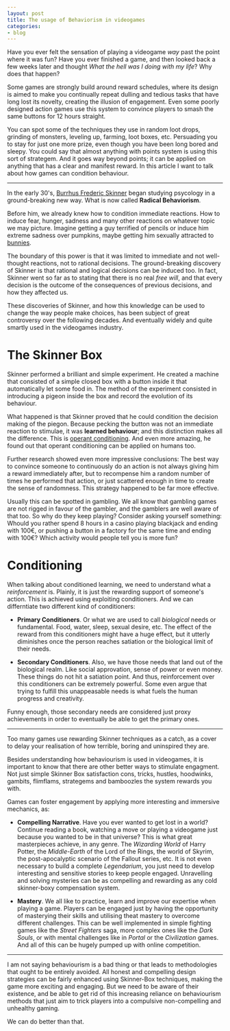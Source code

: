 ```yaml
---
layout: post
title: The usage of Behaviorism in videogames
categories:
- blog
---
```


Have you ever felt the sensation of playing a videogame *way* past the point where it was fun? Have you ever finished a game, and then looked back a few weeks later and thought *What the hell was I doing with my life*? Why does that happen? 

Some games are strongly build around reward schedules, where its design is aimed to make you continually repeat dulling and tedious tasks that have long lost its novelty, creating the illusion of engagement. Even some poorly designed action games use this system to convince players to smash the same buttons for 12 hours straight.

You can spot some of the techniques they use in random loot drops, grinding of monsters, leveling up, farming, loot boxes, etc. Persuading you to stay for just one more prize, even though you have been long bored and sleepy. You could say that almost anything with points system is using this sort of strategem. And it goes way beyond points; it can be applied on anything that has a clear and manifest reward. In this article I want to talk about how games can condition behaviour.

---

In the early 30's, [Burrhus Frederic Skinner](https://en.wikipedia.org/wiki/B._F._Skinner) began studying psycology in a ground-breaking new way. What is now called **Radical Behaviorism**.

Before him, we already knew how to condition immediate reactions. How to induce fear, hunger, sadness and many other reactions on whatever topic we may picture. Imagine getting a guy terrified of pencils or induce him extreme sadness over pumpkins, maybe getting him sexually attracted to [bunnies](https://en.wikipedia.org/wiki/Playboy_Bunny).

The boundary of this power is that it was limited to immediate and not well-thought reactions, not to rational decisions. The ground-breaking discovery of Skinner is that rational and logical decisions can be induced too. In fact, Skinner went so far as to stating that there is no real *free will*, and that every decision is the outcome of the consequences of previous decisions, and how they affected us.

These discoveries of Skinner, and how this knowledge can be used to change the way people make choices, has been subject of great controversy over the following decades. And eventually widely and quite smartly used in the videogames industry.

# The Skinner Box

Skinner performed a brilliant and simple experiment. He created a machine that consisted of a simple closed box with a button inside it that automatically let some food in. The method of the experiment consisted in introducing a pigeon inside the box and record the evolution of its behaviour.

What happened is that Skinner proved that he could condition the decision making of the piegon. Because pecking the button was not an immediate reaction to stimulae, it was **learned behaviour**; and this distinction makes all the difference. This is [operant conditioning](https://en.wikipedia.org/wiki/Operant_conditioning). And even more amazing, he found out that operant conditioning can be applied on humans too.

Further research showed even more impressive conclusions: The best way to convince someone to continuously do an action is not always giving him a reward immediately after, but to recompense him a random number of times he performed that action, or just scattered enough in time to create the sense of randomness. This strategy happened to be far more effective.

Usually this can be spotted in gambling. We all know that gambling games are not rigged in favour of the gambler, and the gamblers are well aware of that too. So why do they keep playing? Consider asking yourself something: Whould you rather spend 8 hours in a casino playing blackjack and ending with 100€, or pushing a button in a factory for the same time and ending with 100€? Which activity would people tell you is more fun?

# Conditioning

When talking about conditioned learning, we need to understand what a *reinforcement* is. Plainly, it is just the rewarding support of someone's action. This is achieved using exploiting conditioners. And we can differntiate two different kind of conditioners:

- **Primary Conditioners**.  Or what we are used to call *biological* needs or fundamental. Food, water, sleep, sexual desire, etc. The effect of the reward from this conditioners might have a huge effect, but it utterly diminishes once the person reaches satiation or the biological limit of their needs.

- **Secondary Conditioners**. Also, we have those needs that land out of the biological realm. Like social approvation, sense of power or even money. These things do not hit a satiation point. And thus, reinforcement over this conditioners can be extremely powerful. Some even argue that trying to fulfill this unappeasable needs is what fuels the human progress and creativity.

Funny enough, those secondary needs are considered just proxy achievements in order to eventually be able to get the primary ones.

---

Too many games use rewarding Skinner techniques as a catch, as a cover to delay your realisation of how terrible, boring and uninspired they are.

Besides understanding how behaviourism is used in videogames, it is important to know that there are other better ways to stimulate engagment. Not just simple Skinner Box satisfaction cons, tricks, hustles, hoodwinks, gambits, flimflams, strategems and bamboozles the system rewards you with.

Games can foster engagement by applying more interesting and immersive mechanics, as:

- **Compelling Narrative**. Have you ever wanted to get lost in a world? Continue reading a book, watching a move or playing a videogame just because you wanted to be in that universe? This is what great masterpieces achieve, in any genre. The *Wizarding World* of Harry Potter, the *Middle-Earth* of the Lord of the Rings, the world of Skyrim, the post-apocalyptic scenario of the Fallout series, etc. It is not even necessary to build a complete *Legendarium*, you just need to develop interesting and sensitive stories to keep people engaged. Unravelling and solving mysteries can be as compelling and rewarding as any cold skinner-boxy compensation system.

- **Mastery**. We all like to practice, learn and improve our expertise when playing a game. Players can be engaged just by having the opportunity of masterying their skills and utilising theat mastery to overcome different challenges. This can be well implemented in simple fighting games like the *Street Fighters* saga, more complex ones like the *Dark Souls*, or with mental challenges like in *Portal* or the *Civilization* games. And all of this can be hugely pumped up with online competition.

---

I am not saying behaviourism is a bad thing or that leads to methodologies that ought to be entirely avoided. All honest and compelling design strategies can be fairly enhanced using Skinner-Box techniques, making the game more exciting and engaging. But we need to be aware of their existence, and be able to get rid of this increasing reliance on behaviourism methods that just aim to trick players into a compulsive non-compelling and unhealthy gaming. 

We can do better than that.
